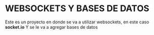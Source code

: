 # WEBSOCKETS Y BASES DE DATOS

Este es un proyecto en donde se va a utilizar websockets, en este caso **socket.io** Y se le va a agregar bases de datos



